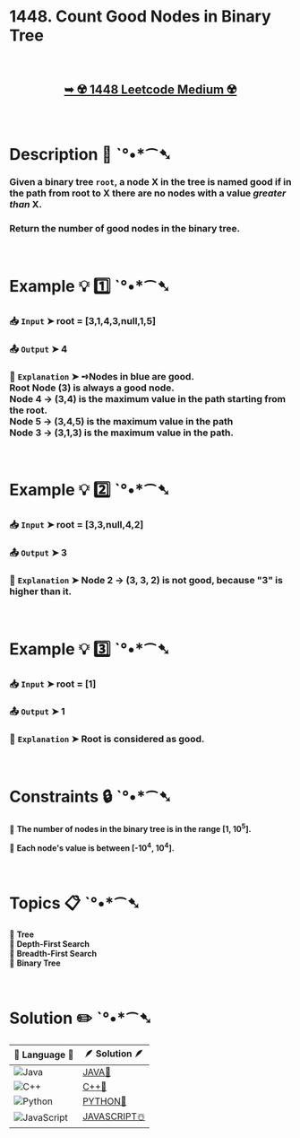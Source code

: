 # 1448. Count Good Nodes in Binary Tree

</br>

<h2 align="center"> 

<a href="https://leetcode.com/problems/count-good-nodes-in-binary-tree/?envType=study-plan-v2&envId=leetcode-75"><strong>➥ ☢️ 1448 Leetcode Medium ☢️ </strong></a>
</h2>

</br>

# Description 📜 ˋ°•*⁀➷

### Given a binary tree `root`, a node X in the tree is named good if in the path from root to X there are no nodes with a value *greater than* X.

### Return the number of good nodes in the binary tree.

</br>

# Example 💡 1️⃣ ˋ°•*⁀➷

  ### 📥 `Input`  ➤ root = [3,1,4,3,null,1,5]

  ### 📤 `Output`  ➤ 4

  ### 🔦 `Explanation`  ➤ ➺Nodes in blue are good.</br> Root Node (3) is always a good node.</br> Node 4 -> (3,4) is the maximum value in the path starting from the root.</br> Node 5 -> (3,4,5) is the maximum value in the path</br> Node 3 -> (3,1,3) is the maximum value in the path.

</br>

# Example 💡 2️⃣ ˋ°•*⁀➷

  ### 📥 `Input` ➤ root = [3,3,null,4,2]

  ### 📤 `Output`  ➤ 3

  ### 🔦 `Explanation` ➤ Node 2 -> (3, 3, 2) is not good, because "3" is higher than it.

</br>

# Example 💡 3️⃣ ˋ°•*⁀➷

  ### 📥 `Input` ➤ root = [1]

  ### 📤 `Output`  ➤ 1

  ### 🔦 `Explanation`  ➤ Root is considered as good.

</br>

# Constraints 🔒 ˋ°•*⁀➷

🔹 **The number of nodes in the binary tree is in the range [1, 10<sup>5</sup>].** </br>

🔹 **Each node's value is between [-10<sup>4</sup>, 10<sup>4</sup>].** </br>

</br>

# Topics 📋 ˋ°•*⁀➷

🔸 **Tree**  </br>
🔸 **Depth-First Search**  </br>
🔸 **Breadth-First Search**  </br>
🔸 **Binary Tree**  </br>

</br>

# Solution ✏️ ˋ°•*⁀➷

| 📒 Language 📒  | 🪶 Solution 🪶 |
| ------------- | ------------- |
|  ![Java](https://img.shields.io/badge/java-%23ED8B00.svg?style=for-the-badge&logo=openjdk&logoColor=white)  | [JAVA🍁]() |
|  ![C++](https://img.shields.io/badge/c++-%2300599C.svg?style=for-the-badge&logo=c%2B%2B&logoColor=white)  | [C++🎲]()  |
|  ![Python](https://img.shields.io/badge/python-3670A0?style=for-the-badge&logo=python&logoColor=ffdd54)    | [PYTHON🍰]() |
| ![JavaScript](https://img.shields.io/badge/javascript-%23323330.svg?style=for-the-badge&logo=javascript&logoColor=%23F7DF1E)   | [JAVASCRIPT☃️]() |
